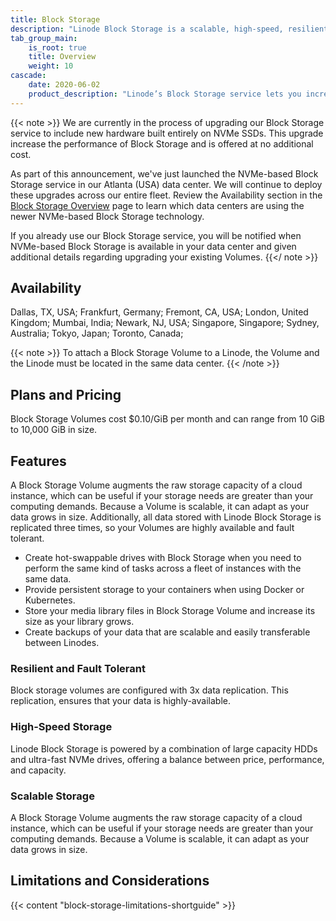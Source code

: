 ```yaml
---
title: Block Storage
description: "Linode Block Storage is a scalable, high-speed, resilient and fault tolerant storage service."
tab_group_main:
    is_root: true
    title: Overview
    weight: 10
cascade:
    date: 2020-06-02
    product_description: "Linode’s Block Storage service lets you increase your Linode’s storage capacity by attaching additional high-speed volumes. Volumes are managed independently of Linodes, so your data persists even if you delete your Linode."
---
```


{{< note >}}
We are currently in the process of upgrading our Block Storage service to include new hardware built entirely on NVMe SSDs. This upgrade increase the performance of Block Storage and is offered at no additional cost.

As part of this announcement, we've just launched the NVMe-based Block Storage service in our Atlanta (USA) data center. We will continue to deploy these upgrades across our entire fleet. Review the Availability section in the [Block Storage Overview](/docs/products/storage/block-storage/#availability) page to learn which data centers are using the newer NVMe-based Block Storage technology.

If you already use our Block Storage service, you will be notified when NVMe-based Block Storage is available in your data center and given additional details regarding upgrading your existing Volumes.
{{</ note >}}

## Availability

Dallas, TX, USA; Frankfurt, Germany; Fremont, CA, USA; London, United Kingdom; Mumbai, India; Newark, NJ, USA; Singapore, Singapore; Sydney, Australia; Tokyo, Japan; Toronto, Canada;

{{< note >}}
To attach a Block Storage Volume to a Linode, the Volume and the Linode must be located in the same data center.
{{< /note >}}

## Plans and Pricing

Block Storage Volumes cost $0.10/GiB per month and can range from 10 GiB to 10,000 GiB in size.

## Features

A Block Storage Volume augments the raw storage capacity of a cloud instance, which can be useful if your storage needs are greater than your computing demands. Because a Volume is scalable, it can adapt as your data grows in size. Additionally, all data stored with Linode Block Storage is replicated three times, so your Volumes are highly available and fault tolerant.

-   Create hot-swappable drives with Block Storage when you need to perform the same kind of tasks across a fleet of instances with the same data.
-   Provide persistent storage to your containers when using Docker or Kubernetes.
-   Store your media library files in Block Storage Volume and increase its size as your library grows.
-   Create backups of your data that are scalable and easily transferable between Linodes.

### Resilient and Fault Tolerant

Block storage volumes are configured with 3x data replication. This replication, ensures that your data is highly-available.

### High-Speed Storage

Linode Block Storage is powered by a combination of large capacity HDDs and ultra-fast NVMe drives, offering a balance between price, performance, and capacity.

### Scalable Storage

A Block Storage Volume augments the raw storage capacity of a cloud instance, which can be useful if your storage needs are greater than your computing demands. Because a Volume is scalable, it can adapt as your data grows in size.

## Limitations and Considerations

{{< content "block-storage-limitations-shortguide" >}}